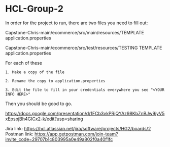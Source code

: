 # HCL-Group-2

In order for the project to run, there are two files you need to fill out:

  Capstone-Chris-main/ecommerce/src/main/resources/TEMPLATE application.properties
  
  Capstone-Chris-main/ecommerce/src/test/resources/TESTING TEMPLATE application.properties
  
  For each of these
  
    1. Make a copy of the file
    
    2. Rename the copy to application.properties
    
    3. Edit the file to fill in your credentials everywhere you see "<YOUR INFO HERE>"
  Then you should be good to go.

https://docs.google.com/presentation/d/1FCb3vkPRjQYAz98KbZnBJw9jyV5xEpspjBh4GICx2-k/edit?usp=sharing

Jira link: https://hcl.atlassian.net/jira/software/projects/HG2/boards/2
Postman link: https://app.getpostman.com/join-team?invite_code=29707b1c803995a0e49a802f0a40f1fc
